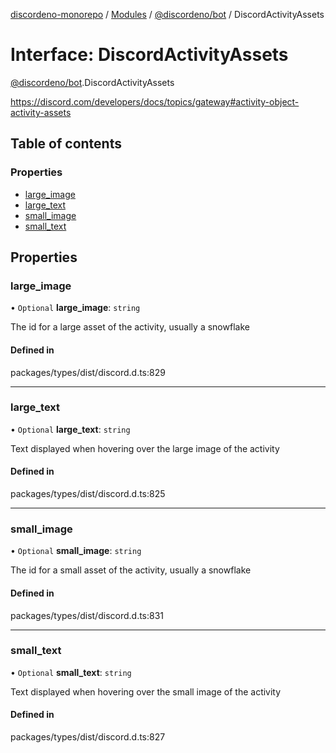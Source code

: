 [discordeno-monorepo](../README.md) / [Modules](../modules.md) / [@discordeno/bot](../modules/discordeno_bot.md) / DiscordActivityAssets

# Interface: DiscordActivityAssets

[@discordeno/bot](../modules/discordeno_bot.md).DiscordActivityAssets

https://discord.com/developers/docs/topics/gateway#activity-object-activity-assets

## Table of contents

### Properties

- [large_image](discordeno_bot.DiscordActivityAssets.md#large_image)
- [large_text](discordeno_bot.DiscordActivityAssets.md#large_text)
- [small_image](discordeno_bot.DiscordActivityAssets.md#small_image)
- [small_text](discordeno_bot.DiscordActivityAssets.md#small_text)

## Properties

### large_image

• `Optional` **large_image**: `string`

The id for a large asset of the activity, usually a snowflake

#### Defined in

packages/types/dist/discord.d.ts:829

---

### large_text

• `Optional` **large_text**: `string`

Text displayed when hovering over the large image of the activity

#### Defined in

packages/types/dist/discord.d.ts:825

---

### small_image

• `Optional` **small_image**: `string`

The id for a small asset of the activity, usually a snowflake

#### Defined in

packages/types/dist/discord.d.ts:831

---

### small_text

• `Optional` **small_text**: `string`

Text displayed when hovering over the small image of the activity

#### Defined in

packages/types/dist/discord.d.ts:827
